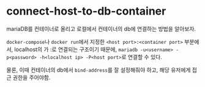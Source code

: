 # connect-host-to-db-container

mariaDB를 컨테이너로 올리고 로컬에서 컨테이너의 db에 연결하는 방법을 알아보자.

`docker-compose`나 `docker run`에서 지정한 `<host port>:<container port>` 부분에서, localhost의 <host port>가 <container ip>:<container port>로 연결되는 구조이기 때문에, `mariadb -u<username> -p<password> -h<localhost ip> -P<host port>`로 연결할 수 있다. 

물론, 이때 컨테이너의 db에서 `bind-address`를 잘 설정해줘야 하고, 해당 유저에게 접근 권한을 주어야함.
